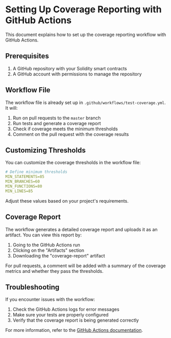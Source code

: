 # Setting Up Coverage Reporting with GitHub Actions

This document explains how to set up the coverage reporting workflow with GitHub Actions.

## Prerequisites

1. A GitHub repository with your Solidity smart contracts
2. A GitHub account with permissions to manage the repository

## Workflow File

The workflow file is already set up in `.github/workflows/test-coverage.yml`. It will:

1. Run on pull requests to the `master` branch
2. Run tests and generate a coverage report
3. Check if coverage meets the minimum thresholds
4. Comment on the pull request with the coverage results

## Customizing Thresholds

You can customize the coverage thresholds in the workflow file:

```yaml
# Define minimum thresholds
MIN_STATEMENTS=85
MIN_BRANCHES=60
MIN_FUNCTIONS=80
MIN_LINES=85
```

Adjust these values based on your project's requirements.

## Coverage Report

The workflow generates a detailed coverage report and uploads it as an artifact. You can view this report by:

1. Going to the GitHub Actions run
2. Clicking on the "Artifacts" section
3. Downloading the "coverage-report" artifact

For pull requests, a comment will be added with a summary of the coverage metrics and whether they pass the thresholds.

## Troubleshooting

If you encounter issues with the workflow:

1. Check the GitHub Actions logs for error messages
2. Make sure your tests are properly configured
3. Verify that the coverage report is being generated correctly

For more information, refer to the [GitHub Actions documentation](https://docs.github.com/en/actions). 